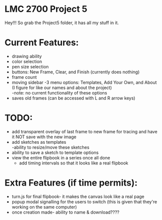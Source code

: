 # LMC 2700 Project 5

Hey!!! So grab the Project5 folder, it has all my stuff in it.

# Current Features:  
  - drawing ability  
  - color selection  
  - pen size selection  
  - buttons: New Frame, Clear, and Finish (currently does nothing)
  - frame count  
  - moving sidebar 
        -3 menu options: Templates, Add Your Own, and About (I figure for like our names and about the project)  
        -note: no current functionality of these options  
  - saves old frames (can be accessed with L and R arrow keys)
      
  
 # TODO:
  - add transparent overlay of last frame to new frame for tracing and have it NOT save with the new image  
  - add sketches as templates  
        -ability to resize/move these sketches  
  - ability to save a sketch to template options  
  - view the entire flipbook in a series once all done  
      - add timing intervals so that it looks like a real flipbook  
 
 # Extra Features (if time permits):  
  - turn.js for final flipbook- it makes the canvas look like a real page  
  - popup modal signalling for the users to switch (this is given that they're working on the same computer)
  - once creation made- ability to name & download????
  
